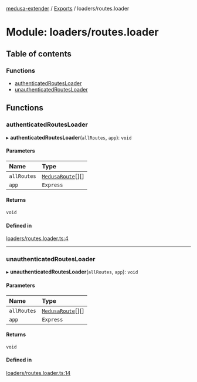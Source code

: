 [medusa-extender](../README.md) / [Exports](../modules.md) / loaders/routes.loader

# Module: loaders/routes.loader

## Table of contents

### Functions

- [authenticatedRoutesLoader](loaders_routes_loader.md#authenticatedroutesloader)
- [unauthenticatedRoutesLoader](loaders_routes_loader.md#unauthenticatedroutesloader)

## Functions

### authenticatedRoutesLoader

▸ **authenticatedRoutesLoader**(`allRoutes`, `app`): `void`

#### Parameters

| Name | Type |
| :------ | :------ |
| `allRoutes` | [`MedusaRoute`](types.md#medusaroute)[][] |
| `app` | `Express` |

#### Returns

`void`

#### Defined in

[loaders/routes.loader.ts:4](https://github.com/adrien2p/medusa-extender/blob/b528092/src/loaders/routes.loader.ts#L4)

___

### unauthenticatedRoutesLoader

▸ **unauthenticatedRoutesLoader**(`allRoutes`, `app`): `void`

#### Parameters

| Name | Type |
| :------ | :------ |
| `allRoutes` | [`MedusaRoute`](types.md#medusaroute)[][] |
| `app` | `Express` |

#### Returns

`void`

#### Defined in

[loaders/routes.loader.ts:14](https://github.com/adrien2p/medusa-extender/blob/b528092/src/loaders/routes.loader.ts#L14)
